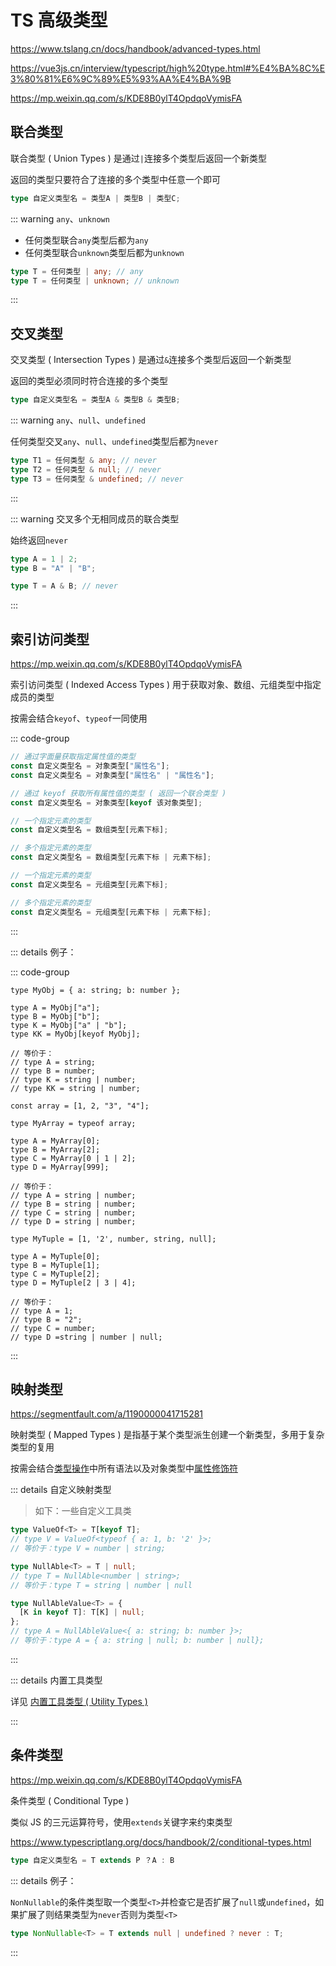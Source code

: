 # TS 高级类型

https://www.tslang.cn/docs/handbook/advanced-types.html

https://vue3js.cn/interview/typescript/high%20type.html#%E4%BA%8C%E3%80%81%E6%9C%89%E5%93%AA%E4%BA%9B

https://mp.weixin.qq.com/s/KDE8B0ylT4OpdqoVymisFA

## 联合类型

联合类型 ( Union Types ) 是通过`|`连接多个类型后返回一个新类型

返回的类型只要符合了连接的多个类型中任意一个即可

```ts
type 自定义类型名 = 类型A | 类型B | 类型C;
```

::: warning `any`、`unknown`

- 任何类型联合`any`类型后都为`any`
- 任何类型联合`unknown`类型后都为`unknown`

```ts
type T = 任何类型 | any; // any
type T = 任何类型 | unknown; // unknown
```

:::

## 交叉类型

交叉类型 ( Intersection Types ) 是通过`&`连接多个类型后返回一个新类型

返回的类型必须同时符合连接的多个类型

```ts
type 自定义类型名 = 类型A & 类型B & 类型B;
```

::: warning `any`、`null`、`undefined`

任何类型交叉`any`、`null`、`undefined`类型后都为`never`

```ts
type T1 = 任何类型 & any; // never
type T2 = 任何类型 & null; // never
type T3 = 任何类型 & undefined; // never
```

:::

::: warning 交叉多个无相同成员的联合类型

始终返回`never`

```ts
type A = 1 | 2;
type B = "A" | "B";

type T = A & B; // never
```

:::

## 索引访问类型

https://mp.weixin.qq.com/s/KDE8B0ylT4OpdqoVymisFA

索引访问类型 ( Indexed Access Types ) 用于获取对象、数组、元组类型中指定成员的类型

按需会结合`keyof`、`typeof`一同使用

::: code-group

```ts [对象类型]
// 通过字面量获取指定属性值的类型
const 自定义类型名 = 对象类型["属性名"];
const 自定义类型名 = 对象类型["属性名" | "属性名"];

// 通过 keyof 获取所有属性值的类型 ( 返回一个联合类型 )
const 自定义类型名 = 对象类型[keyof 该对象类型];
```

```ts [数组类型]
// 一个指定元素的类型
const 自定义类型名 = 数组类型[元素下标];

// 多个指定元素的类型
const 自定义类型名 = 数组类型[元素下标 | 元素下标];
```

```ts [元组类型]
// 一个指定元素的类型
const 自定义类型名 = 元组类型[元素下标];

// 多个指定元素的类型
const 自定义类型名 = 元组类型[元素下标 | 元素下标];
```

:::

::: details 例子：

::: code-group

```ts{3-6} [对象类型]
type MyObj = { a: string; b: number };

type A = MyObj["a"];
type B = MyObj["b"];
type K = MyObj["a" | "b"];
type KK = MyObj[keyof MyObj];

// 等价于：
// type A = string;
// type B = number;
// type K = string | number;
// type KK = string | number;
```

```ts{5-8} [数组类型]
const array = [1, 2, "3", "4"];

type MyArray = typeof array;

type A = MyArray[0];
type B = MyArray[2];
type C = MyArray[0 | 1 | 2];
type D = MyArray[999];

// 等价于：
// type A = string | number;
// type B = string | number;
// type C = string | number;
// type D = string | number;
```

```ts{3-6} [元组类型]
type MyTuple = [1, '2', number, string, null];

type A = MyTuple[0];
type B = MyTuple[1];
type C = MyTuple[2];
type D = MyTuple[2 | 3 | 4];

// 等价于：
// type A = 1;
// type B = "2";
// type C = number;
// type D =string | number | null;
```

:::

## 映射类型

https://segmentfault.com/a/1190000041715281

映射类型 ( Mapped Types ) 是指基于某个类型派生创建一个新类型，多用于复杂类型的复用

按需会结合[类型操作](./types-manipulation.md)中所有语法以及对象类型中[属性修饰符](./ts-object.md#属性修饰符)

::: details 自定义映射类型

> 如下：一些自定义工具类

```ts
type ValueOf<T> = T[keyof T];
// type V = ValueOf<typeof { a: 1, b: '2' }>;
// 等价于：type V = number | string;

type NullAble<T> = T | null;
// type T = NullAble<number | string>;
// 等价于：type T = string | number | null

type NullAbleValue<T> = {
  [K in keyof T]: T[K] | null;
};
// type A = NullAbleValue<{ a: string; b: number }>;
// 等价于：type A = { a: string | null; b: number | null};
```

:::

::: details 内置工具类型

详见 [内置工具类型 ( Utility Types )](./utility-types.html)

:::

## 条件类型

https://mp.weixin.qq.com/s/KDE8B0ylT4OpdqoVymisFA

条件类型 ( Conditional Type )

类似 JS 的三元运算符号，使用`extends`关键字来约束类型

https://www.typescriptlang.org/docs/handbook/2/conditional-types.html

```ts
type 自定义类型名 = T extends P ？A : B
```

::: details 例子：

`NonNullable`的条件类型取一个类型`<T>`并检查它是否扩展了`null`或`undefined`，如果扩展了则结果类型为`never`否则为类型`<T>`

```ts
type NonNullable<T> = T extends null | undefined ? never : T;
```

:::
